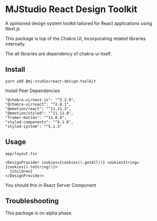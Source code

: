 # MJStudio React Design Toolkit

A opinioned design system toolkit tailored for React applications using Next.js

This package is top of the Chakra UI, incorporating related libraries internally.

The all libraries are dependency of chakra-ui itself.

## Install

```
yarn add @mj-studio/react-design-toolkit
```

Install Peer Dependencies

```
"@chakra-ui/next-js": "^2.2.0",
"@chakra-ui/react": "^2.8.1",
"@emotion/react": "^11.11.3",
"@emotion/styled": "^11.11.0",
"framer-motion": "^11.0.8",
"styled-components": "^6.1.8",
"styled-system": "^5.1.5"
```

## Usage

`app/layout.tsx`

```tsx
<DesignProvider cookies={cookies().getAll()} cookiesString={cookies().toString()}>
  {children}
</DesignProvider>
```

You should this in React Server Component

## Troubleshooting

This package is on alpha phase.